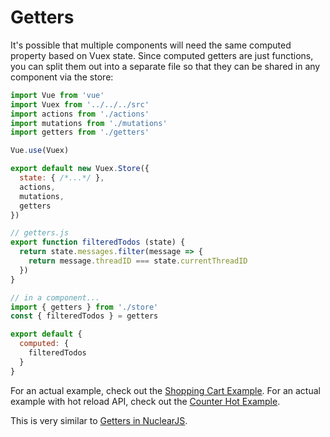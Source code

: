 # Getters

It's possible that multiple components will need the same computed property based on Vuex state. Since computed getters are just functions, you can split them out into a separate file so that they can be shared in any component via the store:

``` js
import Vue from 'vue'
import Vuex from '../../../src'
import actions from './actions'
import mutations from './mutations'
import getters from './getters'

Vue.use(Vuex)

export default new Vuex.Store({
  state: { /*...*/ },
  actions,
  mutations,
  getters
})
```

``` js
// getters.js
export function filteredTodos (state) {
  return state.messages.filter(message => {
    return message.threadID === state.currentThreadID
  })
}
```

``` js
// in a component...
import { getters } from './store'
const { filteredTodos } = getters

export default {
  computed: {
    filteredTodos
  }
}
```

For an actual example, check out the [Shopping Cart Example](https://github.com/vuejs/vuex/tree/master/examples/shopping-cart).
For an actual example with hot reload API, check out the [Counter Hot Example](https://github.com/vuejs/vuex/tree/master/examples/counter-hot).


This is very similar to [Getters in NuclearJS](https://optimizely.github.io/nuclear-js/docs/04-getters.html).
